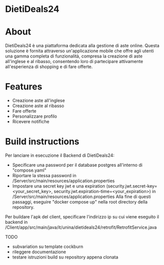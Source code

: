 # DietiDeals24

# About
DietiDeals24 è una piattaforma dedicata alla gestione di aste online. Questa soluzione è fornita attraverso un'applicazione mobile che offre agli utenti una gamma completa di funzionalità, compresa la creazione di aste all'inglese e al ribasso, consentendo loro di partecipare attivamente all'esperienza di shopping e di fare offerte.

# Features
- Creazione aste all'inglese
- Creazione aste al ribasso
- Fare offerte
- Personalizzare profilo
- Ricevere notifiche

# Build instructions
Per lanciare in esecuzione il Backend di DietiDeals24:
- Specificare una password per il database postgres all'interno di "compose.yaml"
- Riportare la stessa password in /Server/src/main/resources/application.properties
- Impostare una secret key jwt e una expiration (security.jwt.secret-key=<your_secret_key>, security.jwt.expiration-time=<your_expiration>) in /Server/src/main/resources/application.properties
Alla fine di questi passaggi, eseguire "docker compose up" nella root directory della repository.

Per buildare l'apk del client, specificare l'indirizzo ip su cui viene eseguito il backend in /Client/app/src/main/java/it/unina/dietideals24/retrofit/RetrofitService.java

TODO
- subvariation su template cockburn
- rileggere documentazione
- testare istruzioni build su repository appena clonata
